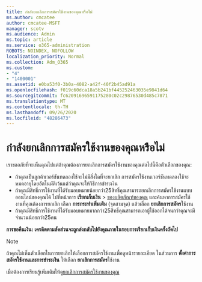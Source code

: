 ```yaml
---
title: กำลังยกเลิกการสมัครใช้งานของคุณหรือไม่
ms.author: cmcatee
author: cmcatee-MSFT
manager: scotv
ms.audience: Admin
ms.topic: article
ms.service: o365-administration
ROBOTS: NOINDEX, NOFOLLOW
localization_priority: Normal
ms.collection: Adm_O365
ms.custom:
- "4"
- "1400001"
ms.assetid: e0ba53f0-3b0a-4082-a42f-40f2b45ad91a
ms.openlocfilehash: f019c60dca18a5b241bf445252463035e9841d64
ms.sourcegitcommit: fc62091696591175280c02c29876530d485c7871
ms.translationtype: MT
ms.contentlocale: th-TH
ms.lasthandoff: 09/26/2020
ms.locfileid: "48286473"
---
```

# <a name="canceling-your-subscription"></a>กำลังยกเลิกการสมัครใช้งานของคุณหรือไม่

เราขออภัยที่จะเห็นคุณไปแต่ถ้าคุณต้องการยกเลิกการสมัครใช้งานของคุณต่อไปนี้คือตัวเลือกของคุณ:
  
- ถ้าคุณเป็นลูกค้าเวอร์ชันทดลองใช้จะไม่มีสิ่งใดที่จะยกเลิก การสมัครใช้งานเวอร์ชันทดลองใช้จะหมดอายุโดยอัตโนมัติเว้นแต่ว่าคุณจะให้วิธีการชำระเงิน
- ถ้าคุณมีสิทธิ์การใช้งานที่ได้รับมอบหมายน้อยกว่า25สิทธิ์คุณสามารถยกเลิกการสมัครใช้งานแบบออนไลน์ของคุณได้ ไปที่หน้าการ **เรียกเก็บเงิน** \> [ของผลิตภัณฑ์ของคุณ](https://go.microsoft.com/fwlink/p/?linkid=842054) และค้นหาการสมัครใช้งานที่คุณต้องการยกเลิก เลือก **การกระทำเพิ่มเติม** (จุดสามจุด) แล้วเลือก **ยกเลิกการสมัคร**ใช้งาน
- ถ้าคุณมีสิทธิ์การใช้งานที่ได้รับมอบหมายมากกว่า25สิทธิ์คุณสามารถเอาผู้ใช้ออกได้จนกว่าคุณจะมีจำนวนน้อยกว่า25คน
  
**การขอคืนเงิน: เครดิตตามสัดส่วนจะถูกส่งกลับไปยังคุณภายในรอบการเรียกเก็บเงินครั้งถัดไป**

> [!NOTE]
> ถ้าคุณไม่เห็นตัวเลือกในการยกเลิกให้เลือกการสมัครใช้งานเพื่อดูหน้ารายละเอียด ในส่วนการ **ตั้งค่าการสมัครใช้งานและการชำระเงิน** ให้เลือก **ยกเลิกการสมัคร**ใช้งาน

เมื่อต้องการเรียนรู้เพิ่มเติมให้ดู[ยกเลิกการสมัครใช้งานของคุณ](https://docs.microsoft.com/microsoft-365/commerce/subscriptions/cancel-your-subscription)